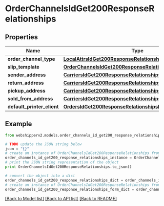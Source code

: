 # OrderChannelsIdGet200ResponseRelationships


## Properties
Name | Type | Description | Notes
------------ | ------------- | ------------- | -------------
**order_channel_type** | [**LocalAttrsIdGet200ResponseRelationshipsOrderChannelType**](LocalAttrsIdGet200ResponseRelationshipsOrderChannelType.md) |  | [optional] 
**slip_template** | [**OrderChannelsIdGet200ResponseRelationshipsSlipTemplate**](OrderChannelsIdGet200ResponseRelationshipsSlipTemplate.md) |  | [optional] 
**sender_address** | [**CarriersIdGet200ResponseRelationshipsSenderAddress**](CarriersIdGet200ResponseRelationshipsSenderAddress.md) |  | [optional] 
**return_address** | [**CarriersIdGet200ResponseRelationshipsSenderAddress**](CarriersIdGet200ResponseRelationshipsSenderAddress.md) |  | [optional] 
**pickup_address** | [**CarriersIdGet200ResponseRelationshipsSenderAddress**](CarriersIdGet200ResponseRelationshipsSenderAddress.md) |  | [optional] 
**sold_from_address** | [**CarriersIdGet200ResponseRelationshipsSenderAddress**](CarriersIdGet200ResponseRelationshipsSenderAddress.md) |  | [optional] 
**default_printer_client** | [**OrdersIdGet200ResponseRelationshipsPrinterClient**](OrdersIdGet200ResponseRelationshipsPrinterClient.md) |  | [optional] 

## Example

```python
from webshipperv2.models.order_channels_id_get200_response_relationships import OrderChannelsIdGet200ResponseRelationships

# TODO update the JSON string below
json = "{}"
# create an instance of OrderChannelsIdGet200ResponseRelationships from a JSON string
order_channels_id_get200_response_relationships_instance = OrderChannelsIdGet200ResponseRelationships.from_json(json)
# print the JSON string representation of the object
print OrderChannelsIdGet200ResponseRelationships.to_json()

# convert the object into a dict
order_channels_id_get200_response_relationships_dict = order_channels_id_get200_response_relationships_instance.to_dict()
# create an instance of OrderChannelsIdGet200ResponseRelationships from a dict
order_channels_id_get200_response_relationships_form_dict = order_channels_id_get200_response_relationships.from_dict(order_channels_id_get200_response_relationships_dict)
```
[[Back to Model list]](../README.md#documentation-for-models) [[Back to API list]](../README.md#documentation-for-api-endpoints) [[Back to README]](../README.md)


